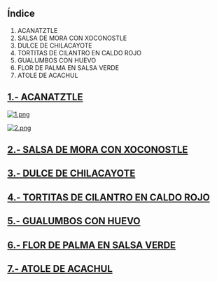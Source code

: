 ## Índice
1. ACANATZTLE 
1. SALSA DE MORA CON XOCONOSTLE 
2. DULCE DE CHILACAYOTE 
3. TORTITAS DE CILANTRO EN CALDO ROJO 
4. GUALUMBOS CON HUEVO
5. FLOR DE PALMA EN SALSA VERDE 
6. ATOLE DE ACACHUL
## **<u>1.- ACANATZTLE</u>**

[![1.png](https://i.postimg.cc/85Czc18K/1.png)](https://postimg.cc/5HZVkW2L)

[![2.png](https://i.postimg.cc/MGqTk798/2.png)](https://postimg.cc/VJZ1nCy7)

## **<u>2.- SALSA DE MORA CON XOCONOSTLE</u>**

## **<u>3.- DULCE DE CHILACAYOTE</u>**

## **<u>4.- TORTITAS DE CILANTRO EN CALDO ROJO</u>**

## **<u>5.- GUALUMBOS CON HUEVO</u>**

## **<u>6.- FLOR DE PALMA EN SALSA VERDE</u>**

## **<u>7.- ATOLE DE ACACHUL</u>**
